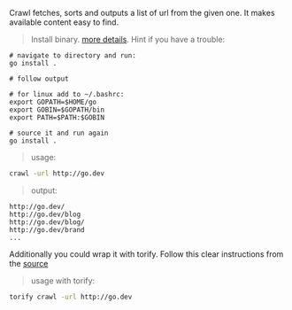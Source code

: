 Crawl fetches, sorts and outputs a list of url from the given one. It makes available content easy to find.
>Install binary. [more details](https://go.dev/doc/code).
> Hint if you have a trouble:
```
# navigate to directory and run:
go install .

# follow output

# for linux add to ~/.bashrc:
export GOPATH=$HOME/go
export GOBIN=$GOPATH/bin
export PATH=$PATH:$GOBIN

# source it and run again
go install .
```

> usage:
```bash
crawl -url http://go.dev
```
> output:
```
http://go.dev/
http://go.dev/blog
http://go.dev/blog/
http://go.dev/brand
...
```
Additionally you could wrap it with torify.
Follow this clear instructions from the [source](https://justhackerthings.com/post/using-tor-from-the-command-line/)
> usage with torify:
```bash
torify crawl -url http://go.dev
```

